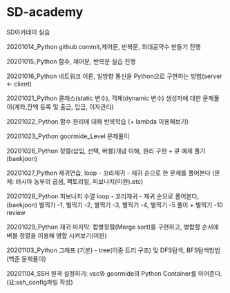 # SD-academy
SD아카데미 실습

20201014_Python github commit,제어문, 반복문, 최대공약수 만들기 진행

20201015_Python 함수, 제어문, 반복문 실습 진행

20201016_Python 네트워크 이론, 일방향 통신을 Python으로 구현하는 방법(server <- client)

20201021_Python 클래스(static 변수), 객체(dynamic 변수) 생성자에 대한 문제풀이(계좌,잔액 등록 및 출금, 입금, 이자관리)

20201022_Python 함수 원리에 대해 반복학습 (+ lambda 이용해보기)

20201023_Python goormide_Level 문제풀이

20201026_Python 정렬(삽입, 선택, 버블)개념 이해, 원리 구현 + 큐 예제 풀기 (baekjoon)

20201027_Python 재귀연습, loop - 꼬리재귀 - 재귀 순으로 한 문제를 풀어본다 (문제: 러시아 농부의 곱셈, 팩토리얼, 피보나치(미완).etc)

20201028_Python 피보나치 수열 loop - 꼬리재귀 - 재귀 순으로 풀어본다, (baekjoon) 별찍기 -1, 별찍기 -2, 별찍기 -3, 별찍기 -4, 별찍기 -5 풀이 + 별찍기 -10 review

20201029_Python 재귀 마지막: 합병정렬(Merge sort)를 구현하고, 병합할 순서에 버블 정렬을 이용해 병합 시켜보기(미완)

20201103_Python 그래프 (기본) - tree(이중 트리 구조) 및 DFS탐색, BFS탐색방법 (백준 문제풀이)

20201104_SSH 원격 설정하기: vsc와 goormide의 Python Container를 이어준다. (요:ssh_config파일 작성)
